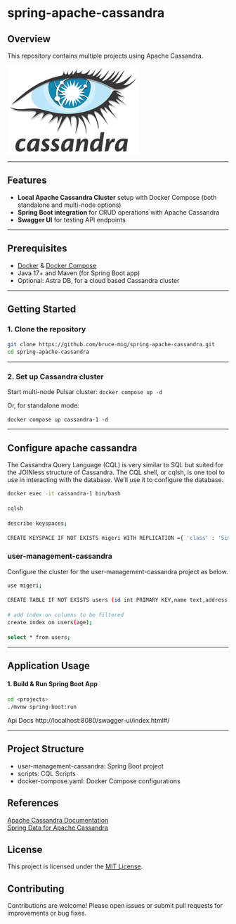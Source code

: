 # spring-apache-cassandra

## Overview 
This repository contains multiple projects using Apache Cassandra.

![cassandra](logo.png)

---

## Features

- **Local Apache Cassandra Cluster** setup with Docker Compose (both standalone and multi-node options)
- **Spring Boot integration** for CRUD operations with Apache Cassandra
- **Swagger UI** for testing API endpoints

---

## Prerequisites

- [Docker](https://www.docker.com/) & [Docker Compose](https://docs.docker.com/compose/)
- Java 17+ and Maven (for Spring Boot app)
- Optional: Astra DB, for a cloud based Cassandra cluster

---

## Getting Started

### 1. Clone the repository

```bash
git clone https://github.com/bruce-mig/spring-apache-cassandra.git
cd spring-apache-cassandra
```

---
### 2. Set up Cassandra cluster

Start multi-node Pulsar cluster:
`docker compose up -d`

Or, for standalone mode:

`docker compose up cassandra-1 -d`

---
## Configure apache cassandra

The Cassandra Query Language (CQL) is very similar to SQL but suited for the JOINless structure of Cassandra. 
The CQL shell, or cqlsh, is one tool to use in interacting with the database. 
We’ll use it to configure the database.

```bash
docker exec -it cassandra-1 bin/bash

cqlsh

describe keyspaces;

CREATE KEYSPACE IF NOT EXISTS migeri WITH REPLICATION ={ 'class' : 'SimpleStrategy','replication_factor' : '1'};
```

### user-management-cassandra

Configure the cluster for the user-management-cassandra project as below.

```bash
use migeri;

CREATE TABLE IF NOT EXISTS users (id int PRIMARY KEY,name text,address text,age int);

# add index on columns to be filtered 
create index on users(age);

select * from users;
```

---

## Application Usage
#### 1. Build & Run Spring Boot App

```bash
cd <projects>
./mvnw spring-boot:run
```

Api Docs
http://localhost:8080/swagger-ui/index.html#/

---

## Project Structure

- user-management-cassandra: Spring Boot project
- scripts: CQL Scripts 
- docker-compose.yaml: Docker Compose configurations

## References
[Apache Cassandra Documentation](https://cassandra.apache.org/)  
[Spring Data for Apache Cassandra](https://spring.io/projects/spring-data-cassandra)  

## License
This project is licensed under the [MIT License](LICENCE).

## Contributing
Contributions are welcome! Please open issues or submit pull requests for improvements or bug fixes.
